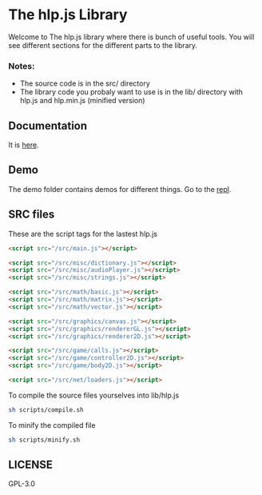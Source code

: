 # The hlp.js Library

Welcome to The hlp.js library where there is bunch of useful tools.
You will see different sections for the different parts to the library.

### Notes:

- The source code is in the src/ directory
- The library code you probaly want to use is in the lib/ directory with hlp.js and hlp.min.js (minified version)

## Documentation

It is [here](../master/doc/).

## Demo

The demo folder contains demos for different things. Go to the [repl](https://hlpjs.calbabreaker1.repl.co/demo).

## SRC files

These are the script tags for the lastest hlp.js

```html
<script src="/src/main.js"></script>

<script src="/src/misc/dictionary.js"></script>
<script src="/src/misc/audioPlayer.js"></script>
<script src="/src/misc/strings.js"></script>

<script src="/src/math/basic.js"></script>
<script src="/src/math/matrix.js"></script>
<script src="/src/math/vector.js"></script>

<script src="/src/graphics/canvas.js"></script>
<script src="/src/graphics/rendererGL.js"></script>
<script src="/src/graphics/renderer2D.js"></script>

<script src="/src/game/calls.js"></script>
<script src="/src/game/controller2D.js"></script>
<script src="/src/game/body2D.js"></script>

<script src="/src/net/loaders.js"></script>
```

To compile the source files yourselves into lib/hlp.js

```sh
sh scripts/compile.sh
```

To minify the compiled file

```sh
sh scripts/minify.sh
```

## LICENSE

GPL-3.0
